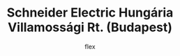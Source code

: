 ---
layout:   post
title:    Schneider Electric Hungária Villamossági Rt. (Budapest)
author:   flex
category: 2001...2003
tags:     [about, munkahely]
comments: false

headerSIZE:      0px
---
